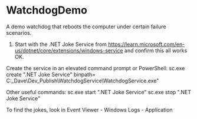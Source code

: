 # WatchdogDemo

A demo watchdog that reboots the computer under certain failure scenarios.

1. Start with the .NET Joke Service from https://learn.microsoft.com/en-us/dotnet/core/extensions/windows-service
and confirm this all works OK.

Create the service in an elevated command prompt or PowerShell:
sc.exe create ".NET Joke Service" binpath= C:\_Dave\Dev\_Publish\WatchdogService\WatchdogService.exe"

Other useful commands:
sc.exe start ".NET Joke Service"
sc.exe stop ".NET Joke Service"

To find the jokes, look in Event Viewer - Windows Logs - Application


